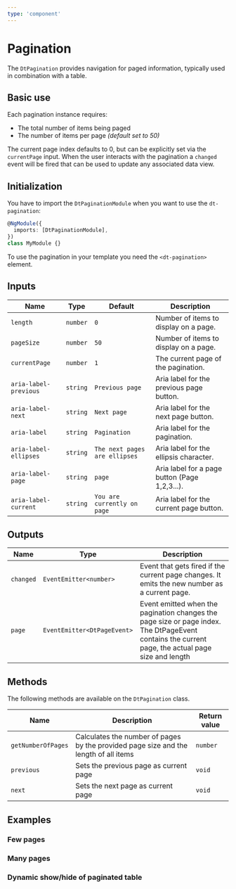 ```yaml
---
type: 'component'
---
```


# Pagination

The `DtPagination` provides navigation for paged information, typically used in combination with a table.

## Basic use

Each pagination instance requires:

- The total number of items being paged
- The number of items per page _(default set to 50)_

The current page index defaults to 0, but can be explicitly set via the `currentPage` input.
When the user interacts with the pagination a `changed` event will be fired that can be used to update any associated data view.

## Initialization

You have to import the `DtPaginationModule` when you want to use the `dt-pagination`:

```typescript
@NgModule({
  imports: [DtPaginationModule],
})
class MyModule {}
```

To use the pagination in your template you need the `<dt-pagination>` element.

## Inputs

| Name                  | Type     | Default                       | Description                                   |
| --------------------- | -------- | ----------------------------- | --------------------------------------------- |
| `length`              | `number` | `0`                           | Number of items to display on a page.         |
| `pageSize`            | `number` | `50`                          | Number of items to display on a page.         |
| `currentPage`         | `number` | `1`                           | The current page of the pagination.           |
| `aria-label-previous` | `string` | `Previous page`               | Aria label for the previous page button.      |
| `aria-label-next`     | `string` | `Next page`                   | Aria label for the next page button.          |
| `aria-label`          | `string` | `Pagination`                  | Aria label for the pagination.                |
| `aria-label-ellipses` | `string` | `The next pages are ellipses` | Aria label for the ellipsis character.        |
| `aria-label-page`     | `string` | `page`                        | Aria label for a page button (Page 1,2,3...). |
| `aria-label-current`  | `string` | `You are currently on page`   | Aria label for the current page button.       |

## Outputs

| Name      | Type                        | Description                                                                                                                                       |
| --------- | --------------------------- | ------------------------------------------------------------------------------------------------------------------------------------------------- |
| `changed` | `EventEmitter<number>`      | Event that gets fired if the current page changes. It emits the new number as a current page.                                                     |
| `page`    | `EventEmitter<DtPageEvent>` | Event emitted when the pagination changes the page size or page index. The DtPageEvent contains the current page, the actual page size and length |

## Methods

The following methods are available on the `DtPagination` class.

| Name               | Description                                                                          | Return value |
| ------------------ | ------------------------------------------------------------------------------------ | ------------ |
| `getNumberOfPages` | Calculates the number of pages by the provided page size and the length of all items | `number`     |
| `previous`         | Sets the previous page as current page                                               | `void`       |
| `next`             | Sets the next page as current page                                                   | `void`       |

## Examples

### Few pages

<docs-source-example example="PaginationDefaultExample"></docs-source-example>

### Many pages

<docs-source-example example="PaginationManyExample"></docs-source-example>

### Dynamic show/hide of paginated table

<docs-source-example example="PaginationDynamicTableExample"></docs-source-example>
